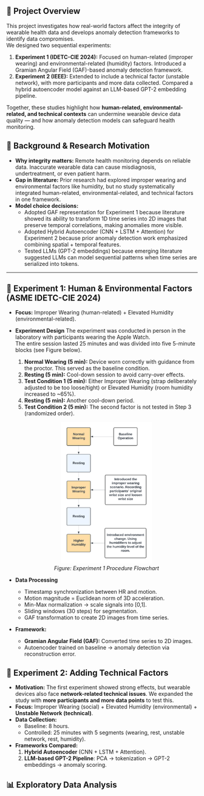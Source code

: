 ## 📌 Project Overview
This project investigates how real-world factors affect the integrity of wearable health data and develops anomaly detection frameworks to identify data compromises.  
We designed two sequential experiments:  
1. **Experiment 1 (IDETC-CIE 2024):** Focused on human-related (improper wearing) and environmental-related (humidity) factors. Introduced a Gramian Angular Field (GAF)-based anomaly detection framework.  
2. **Experiment 2 (IEEE):** Extended to include a technical factor (unstable network), with more participants and more data collected. Compared a hybrid autoencoder model against an LLM-based GPT-2 embedding pipeline.  

Together, these studies highlight how **human-related, environmental-related, and technical contexts** can undermine wearable device data quality — and how anomaly detection models can safeguard health monitoring.


## 📖 Background & Research Motivation
- **Why integrity matters:** Remote health monitoring depends on reliable data. Inaccurate wearable data can cause misdiagnosis, undertreatment, or even patient harm.  
- **Gap in literature:** Prior research had explored improper wearing and environmental factors like humidity, but no study systematically integrated human-related, environmental-related, and technical factors in one framework.  
- **Model choice decisions:**  
  - Adopted GAF representation for Experiment 1 because literature showed its ability to transform 1D time series into 2D images that preserve temporal correlations, making anomalies more visible.  
  - Adopted Hybrid Autoencoder (CNN + LSTM + Attention) for Experiment 2 because prior anomaly detection work emphasized combining spatial + temporal features.  
  - Tested LLMs (GPT-2 embeddings) because emerging literature suggested LLMs can model sequential patterns when time series are serialized into tokens.  

---

## 🧪 Experiment 1: Human & Environmental Factors (ASME IDETC-CIE 2024)
- **Focus:** Improper Wearing (human-related) + Elevated Humidity (environmental-related).  
- **Experiment Design**
    The experiment was conducted in person in the laboratory with participants wearing the Apple Watch.  
    The entire session lasted 25 minutes and was divided into five 5-minute blocks (see Figure below).  
    1. **Normal Wearing (5 min):** Device worn correctly with guidance from the proctor. This served as the baseline condition.  
    2. **Resting (5 min):** Cool-down session to avoid carry-over effects.  
    3. **Test Condition 1 (5 min):** Either Improper Wearing (strap deliberately adjusted to be too loose/tight) or Elevated Humidity (room humidity increased to ~65%).  
    4. **Resting (5 min):** Another cool-down period.  
    5. **Test Condition 2 (5 min):** The second factor is not tested in Step 3 (randomized order).
  <p align="center">
  <img src="Figures/Flowchart.png" alt="Experiment 1 Procedure" style="width:50%;"/>
  <br>
  <em>Figure: Experiment 1 Procedure Flowchart</em>
  </p>

- **Data Processing**
  - Timestamp synchronization between HR and motion.  
  - Motion magnitude = Euclidean norm of 3D acceleration.  
  - Min-Max normalization → scale signals into [0,1].  
  - Sliding windows (30 steps) for segmentation.  
  - GAF transformation to create 2D images from time series.

- **Framework:**  
  - **Gramian Angular Field (GAF):** Converted time series to 2D images.  
  - Autoencoder trained on baseline → anomaly detection via reconstruction error.  


## 🧪 Experiment 2: Adding Technical Factors
- **Motivation:** The first experiment showed strong effects, but wearable devices also face **network-related technical issues**. We expanded the study with **more participants and more data points** to test this.  
- **Focus:** Improper Wearing (social) + Elevated Humidity (environmental) + **Unstable Network (technical)**.  
- **Data Collection:**  
  - Baseline: 8 hours.  
  - Controlled: 25 minutes with 5 segments (wearing, rest, unstable network, rest, humidity).  
- **Frameworks Compared:**  
  1. **Hybrid Autoencoder** (CNN + LSTM + Attention).  
  2. **LLM-based GPT-2 Pipeline**: PCA → tokenization → GPT-2 embeddings → anomaly scoring.
 
## 📊 Exploratory Data Analysis
